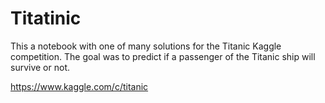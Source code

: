 # Titatinic

This a notebook with one of many solutions for the Titanic Kaggle competition. The goal was to predict if a passenger of the Titanic ship will survive or not. 

https://www.kaggle.com/c/titanic
